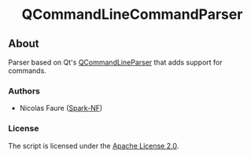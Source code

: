 <h1 align="center">QCommandLineCommandParser</h1>

## About
Parser based on Qt's [QCommandLineParser](https://doc.qt.io/qt-6/qcommandlineparser.html) that adds support for commands.

### Authors
* Nicolas Faure ([Spark-NF](https://github.com/Spark-NF))

### License
The script is licensed under the [Apache License 2.0](http://www.apache.org/licenses/LICENSE-2.0).
